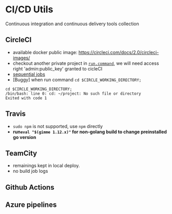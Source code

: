 # CI/CD Utils

Continuous integration and continuous delivery tools collection

## CircleCI
- available docker public image: https://circleci.com/docs/2.0/circleci-images/
- checkout another private project in [`run.command`](https://circleci.com/docs/2.0/gh-bb-integration/#enable-your-project-to-check-out-additional-private-repositories), we will need access right 'admin:public_key' granted to cicleCI
- [sequential jobs](https://circleci.com/docs/2.0/workflows/#sequential-job-execution-example)
- [Buggy] when run command  `cd $CIRCLE_WORKING_DIRECTORY; `
```
cd $CIRCLE_WORKING_DIRECTORY; 
/bin/bash: line 0: cd: ~/project: No such file or directory
Exited with code 1
```
## Travis
- `sudo npm` is not supported, use `npm` directly
- **run`eval "$(gimme 1.12.x)"` for non-golang build to change preinstalled go version**
  
## TeamCity
- remainings kept in local deploy. 
- no build job logs 

## Github Actions

## Azure pipelines
